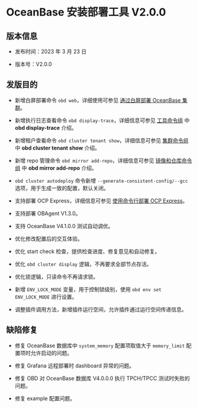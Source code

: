 # OceanBase 安装部署工具 V2.0.0

## 版本信息

* 发布时间：2023 年 3 月 23 日

* 版本号：V2.0.0

## 发版目的

* 新增白屏部署命令 `obd web`，详细使用可参见 [通过白屏部署 OceanBase 集群](../../200.quick-start/300.use-ui-deploy-oceanbase.md)。

* 新增执行日志查看命令 `obd display-trace`，详细信息可参见 [工具命令组](../../300.obd-command/400.tools-commands.md) 中 **obd display-trace** 介绍。

* 新增租户查看命令 `obd cluster tenant show`，详细信息可参见 [集群命令组](../../300.obd-command/100.cluster-command-groups.md) 中 **obd cluster tenant show** 介绍。

* 新增 repo 管理命令 `obd mirror add-repo`，详细信息可参见 [镜像和仓库命令组](../../300.obd-command/200.command-group-for-mirroring-and-warehousing.md) 中 **obd mirror add-repo** 介绍。

* `obd cluster autodeploy` 命令新增 `--generate-consistent-config/--gcc` 选项，用于生成一致的配置，默认关闭。

* 支持部署 OCP Express，详细信息可参见 [使用命令行部署 OCP Express](../../400.user-guide/300.command-line-operations/300.deploy-ocp-express-by-using-obd.md)。

* 支持部署 OBAgent V1.3.0。

* 支持 OceanBase V4.1.0.0 测试自动调优。

* 优化修改配置后的交互体验。

* 优化 start check 检查，提供检查进度、修复意见和自动修复。

* 优化 `obd cluster display` 逻辑，不再要求全部节点存活。

* 优化锁逻辑，只读命令不再请求锁。

* 新增 `ENV_LOCK_MODE` 变量，用于控制锁级别，使用 `obd env set ENV_LOCK_MODE` 进行设置。

* 调整插件调用方法，新增插件运行空间，允许插件通过运行空间传递信息。

## 缺陷修复

* 修复 OceanBase 数据库中 `system_memory` 配置项取值大于 `memory_limit` 配置项时允许启动的问题。

* 修复 Grafana 远程部署时 dashboard 异常的问题。

* 修复 OBD 对 OceanBase 数据库 V4.0.0.0 执行 TPCH/TPCC 测试时失败的问题。

* 修复 example 配置问题。
